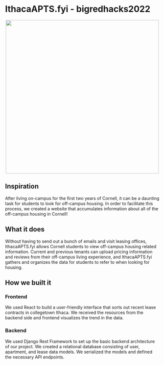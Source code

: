 # IthacaAPTS.fyi - bigredhacks2022

<p align="center">
    <img 
    width="500"
    height="500"
    src="https://user-images.githubusercontent.com/57926472/196024553-7178c164-359f-49a8-9073-16629be14a28.png"
  >
</p>

## Inspiration
After living on-campus for the first two years of Cornell, it can be a daunting task for students to look for off-campus housing. In order to facilitate this process, we created a website that accumulates information about all of the off-campus housing in Cornell!

## What it does
Without having to send out a bunch of emails and visit leasing offices, IthacaAPTS.fyi  allows Cornell students to view off-campus housing related information. Current and previous tenants can upload pricing information and reviews from their off-campus living experience, and IthacaAPTS.fyi gathers and organizes the data for students to refer to when looking for housing.

## How we built it
### Frontend
We used React to build a user-friendly interface that sorts out recent lease contracts in collegetown Ithaca. We received the resources from the backend side and frontend visualizes the trend in the data.

### Backend
We used Django Rest Framework to set up the basic backend architecture of our project. We created a relational database consisting of user, apartment, and lease data models. We serialized the models and defined the necessary API endpoints.

